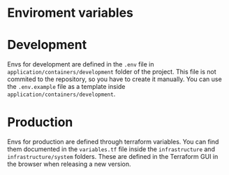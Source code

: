 # Enviroment variables

# Development

Envs for development are defined in the `.env` file in `application/containers/development` folder of the project. This file is not commited to the repository, so you have to create it manually. You can use the `.env.example` file as a template inside `application/containers/development`.

# Production

Envs for production are defined through terraform variables. You can find them documented in the `variables.tf` file inside the `infrastructure` and `infrastructure/system` folders. These are defined in the Terraform GUI in the browser when releasing a new version.
